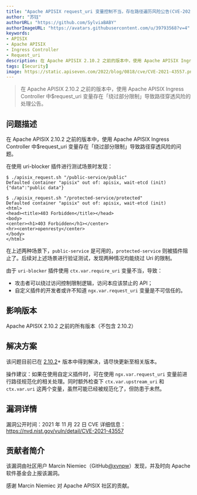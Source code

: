 ```yaml
---
title: "Apache APISIX request_uri 变量控制不当，存在路径遍历风险公告(CVE-2021-43557)"
author: "苏钰"
authorURL: "https://github.com/SylviaBABY"
authorImageURL: "https://avatars.githubusercontent.com/u/39793568?v=4"
keywords:
- APISIX
- Apache APISIX
- Ingress Controller
- Request_uri
description: 在 Apache APISIX 2.10.2 之前的版本中，使用 Apache APISIX Ingress Controller 中 $request_uri 变量存在「绕过部分限制」导致路径穿透风险的处理公告。
tags: [Security]
image: https://static.apiseven.com/2022/blog/0818/cve/CVE-2021-43557.png
---
```


> 在 Apache APISIX 2.10.2 之前的版本中，使用 Apache APISIX Ingress Controller 中$request_uri 变量存在「绕过部分限制」导致路径穿透风险的处理公告。

<!--truncate-->

## 问题描述

在 Apache APISIX 2.10.2 之前的版本中，使用 Apache APISIX Ingress Controller 中$request_uri 变量存在「绕过部分限制」导致路径穿透风险的问题。

在使用 uri-blocker 插件进行测试场景时发现：

```shell
$ ./apisix_request.sh "/public-service/public"
Defaulted container "apisix" out of: apisix, wait-etcd (init)
{"data":"public data"}
```

```shell
$ ./apisix_request.sh "/protected-service/protected"
Defaulted container "apisix" out of: apisix, wait-etcd (init)
<html>
<head><title>403 Forbidden</title></head>
<body>
<center><h1>403 Forbidden</h1></center>
<hr><center>openresty</center>
</body>
</html>
```

在上述两种场景下，`public-service` 是可用的，`protected-service` 则被插件阻止了。后续对上述场景进行验证测试，发现两种情况均能绕过 Uri 的限制。

由于 `uri-blocker` 插件使用 `ctx.var.require_uri` 变量不当，导致：

- 攻击者可以绕过访问控制限制逻辑，访问本应该禁止的 API；
- 自定义插件的开发者或许不知道 `ngx.var.request_uri` 变量是不可信任的。

## 影响版本

Apache APISIX 2.10.2 之前的所有版本（不包含 2.10.2）

## 解决方案

该问题目前已在 [2.10.2](http://apisix.apache.org/downloads/)+ 版本中得到解决，请尽快更新至相关版本。

操作建议：如果在使用自定义插件时，可在使用 `ngx.var.request_uri` 变量前进行路径规范化的相关处理。同时额外检查下 `ctx.var.upstream_uri` 和 `ctx.var.uri` 这两个变量，虽然可能已经被规范化了，但防患于未然。

## 漏洞详情

漏洞公开时间：2021 年 11 月 22 日
CVE 详细信息：https://nvd.nist.gov/vuln/detail/CVE-2021-43557

## 贡献者简介

该漏洞由社区用户 Marcin Niemiec（GitHub[@xvnpw](https://github.com/xvnpw)）发现，并及时向 Apache 软件基金会上报该漏洞。

感谢 Marcin Niemiec 对 Apache APISIX 社区的贡献。
